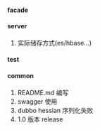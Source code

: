 #### facade

#### server
1. 实际储存方式(es/hbase...)

#### test

#### common
1. README.md 编写
2. swagger 使用
3. dubbo hessian 序列化失败
4. 1.0 版本 release